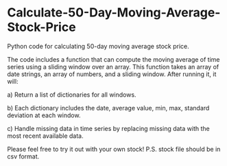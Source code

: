 # Calculate-50-Day-Moving-Average-Stock-Price
Python code for calculating 50-day moving average stock price.

The code includes a function that can compute the moving average of time series using a sliding window over an array. This function takes an array of date strings, an array of numbers, and a sliding window. After running it, it will:

a) Return a list of dictionaries for all windows.

b) Each dictionary includes the date, average value, min, max, standard deviation at each window.

c) Handle missing data in time series by replacing missing data with the most recent available data.

Please feel free to try it out with your own stock! 
P.S. stock file should be in csv format.
